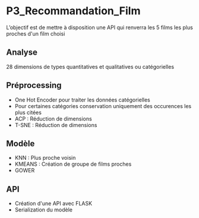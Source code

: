 # P3_Recommandation_Film
L’objectif est de mettre à disposition une API qui renverra les 5 films les plus proches d'un film choisi

## Analyse
28 dimensions de types quantitatives et qualitatives ou catégorielles

## Préprocessing
* One Hot Encoder pour traiter les données catégorielles
* Pour certaines catégories conservation uniquement des occurences les plus citées
* ACP : Réduction de dimensions
* T-SNE : Réduction de dimensions

## Modèle
* KNN : Plus proche voisin
* KMEANS : Création de groupe de films proches
* GOWER

## API
* Création d'une API avec FLASK
* Serialization du modèle
